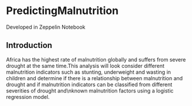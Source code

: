 # PredictingMalnutrition

Developed in Zeppelin Notebook

## Introduction

Africa has the highest rate of malnutrition globally and suffers from severe drought at the same time.This analysis will look consider different malnutrition indicators such as stunting, underweight and wasting in children and determine if there is a relationship between malnutrition and drought and if malnutrition indicators can be classified from different severities of drought and\nknown malnutrition factors using a logistic regression model. 
